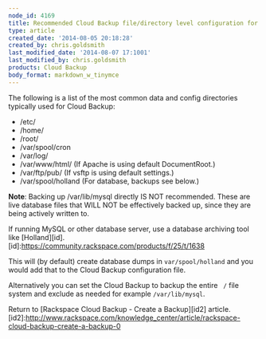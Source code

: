 ```yaml
---
node_id: 4169
title: Recommended Cloud Backup file/directory level configuration for a Linux server
type: article
created_date: '2014-08-05 20:18:28'
created_by: chris.goldsmith
last_modified_date: '2014-08-07 17:1001'
last_modified_by: chris.goldsmith
products: Cloud Backup
body_format: markdown_w_tinymce
---
```


The following is a list of the most common data and config directories typically used for Cloud Backup:

* /etc/
* /home/
* /root/
* /var/spool/cron
* /var/log/
* /var/www/html/ (If Apache is using default DocumentRoot.)
* /var/ftp/pub/ (If vsftp is using default settings.)
* /var/spool/holland (For database, backups see below.)

__Note__: Backing up /var/lib/mysql directly IS NOT recommended. These are live database files that WILL NOT be effectively backed up, since they are being actively written to.

If running MySQL or other database server, use a database archiving tool like [Holland][id].
[id]:https://community.rackspace.com/products/f/25/t/1638


This will (by default) create database dumps in `var/spool/holland` and you would add that to the Cloud Backup configuration file.

Alternatively you can set the Cloud Backup to backup the entire ` /` file system and exclude as needed for example `/var/lib/mysql`.



Return to [Rackspace Cloud Backup - Create a Backup][id2]  article.
[id2]:http://www.rackspace.com/knowledge_center/article/rackspace-cloud-backup-create-a-backup-0

